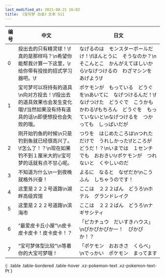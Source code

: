 ```yaml
---
last_modified_at: 2021-08-21 16:02
title: 《宝可梦 白金》文本 511
---
```

| 编号 | 中文 | 日文 |
| ---- | ---- | ---- |
| 0 | 投出去的只有精灵球！\f真的是那样吗？\n希望你能帮我计算一下这里，\r给你带有投技的招式学习器吧。\f | なげるのは　モンスターボールだけ！\fほんとうに　そうなのか？\nそこんとこ　かんがえてほしいから\rなげつけるの　わざマシンを　あげよう\f |
| 1 | 宝可梦可以将持有的道具\n向对方投去！\f投出去的道具效果也会发生变化哦\f当然如果没有持有道具的话\n即便想投也会失败的哦。 | ポケモンが　もっている　どうぐを\nあいてに　なげつけるんだ！\fなげつけた　どうぐで　こうかも　かわる\fもちろん　どうぐを　もっていないと\nなげつけるを　つかっても　しっぱいだが |
| 2 | 刚开始钓鱼的时候\n只是钓到鱼就已经很高兴了。\f怎么了！？\n现在如果钓不到１厘米大的\r宝可梦的话就有点不甘心呢。 | つりを　はじめたころは\nつれただけで　うれしかった\fところが　どうだ！？\nいまでは　１センチでも　おおきい\rポケモンが　つれないと　くやしいのだ |
| 3 | 不知道为什么\n一到夜晚就格外兴奋！ | よるに　なると　なぜだか\nこうふん　しちゃうのです！ |
| 4 | 这里是２２２号道路\n湖畔高级宾馆 | ここは　２２２ばん　どうろ\nホテル　グランドレイク |
| 5 | 这里是２２２号道路\n滨海市 | ここは　２２２ばん　どうろ\nナギサシティ |
| 6 | “最爱皮卡丘小屋”\n皮卡皮卡皮卡！皮卡皮卡！？ | 「ピカチュウ　だいすきハウス」\nぴかぴかぴかー！　ぴかぴか！？ |
| 7 | “宝可梦体型比较”\n等着你的大宝可梦哦！ | 「ポケモン　おおきさ　くらべ」\nでっかい　ポケモン　まってます |
{: .table .table-bordered .table-hover .xz-pokemon-text .xz-pokemon-text-Pt }